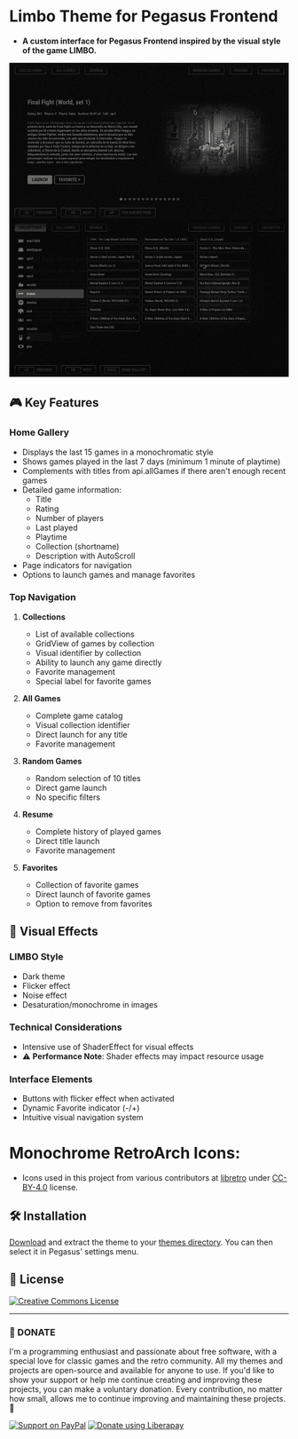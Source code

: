 # Limbo Theme for Pegasus Frontend

- **A custom interface for Pegasus Frontend inspired by the visual style of the game LIMBO.**

![screen](https://github.com/ZagonAb/Limbo-Theme/blob/a889d053d8a03c2276dd370669cb71e242004957/.meta/screnshots/screen.png)

## 🎮 Key Features

### Home Gallery
- Displays the last 15 games in a monochromatic style
- Shows games played in the last 7 days (minimum 1 minute of playtime)
- Complements with titles from api.allGames if there aren't enough recent games
- Detailed game information:
  - Title
  - Rating
  - Number of players
  - Last played
  - Playtime
  - Collection (shortname)
  - Description with AutoScroll
- Page indicators for navigation
- Options to launch games and manage favorites

### Top Navigation

1. **Collections**
   - List of available collections
   - GridView of games by collection
   - Visual identifier by collection
   - Ability to launch any game directly
   - Favorite management
   - Special label for favorite games

2. **All Games**
   - Complete game catalog
   - Visual collection identifier
   - Direct launch for any title
   - Favorite management

3. **Random Games**
   - Random selection of 10 titles
   - Direct game launch
   - No specific filters

4. **Resume**
   - Complete history of played games
   - Direct title launch
   - Favorite management

5. **Favorites**
   - Collection of favorite games
   - Direct launch of favorite games
   - Option to remove from favorites

## 🎨 Visual Effects

### LIMBO Style
- Dark theme
- Flicker effect
- Noise effect
- Desaturation/monochrome in images

### Technical Considerations
- Intensive use of ShaderEffect for visual effects
- ⚠️ **Performance Note**: Shader effects may impact resource usage

### Interface Elements
- Buttons with flicker effect when activated
- Dynamic Favorite indicator (-/+)
- Intuitive visual navigation system

# Monochrome RetroArch Icons:
- Icons used in this project from various contributors at [libretro](https://github.com/libretro/retroarch-assets/tree/master/xmb/monochrome/png) under [CC-BY-4.0](https://creativecommons.org/licenses/by/4.0/deed.en) license.

## 🛠️ Installation

[Download](https://github.com/ZagonAb/Limbo/archive/refs/heads/main.zip) and extract the theme to your [themes directory](http://pegasus-frontend.org/docs/user-guide/installing-themes). You can then select it in Pegasus' settings menu.

## 📜 License

<a rel="license" href="http://creativecommons.org/licenses/by-nc-sa/4.0/"><img alt="Creative Commons License" style="border-width:0" src="https://i.creativecommons.org/l/by-nc-sa/4.0/88x31.png" /></a><br /><a rel="license" href="http://creativecommons.org/licenses/by-nc-sa/4.0/"></a>

----

### 💖 DONATE
I'm a programming enthusiast and passionate about free software, with a special love for classic games and the retro community. All my themes and projects are open-source and available for anyone to use. If you'd like to show your support or help me continue creating and improving these projects, you can make a voluntary donation. Every contribution, no matter how small, allows me to continue improving and maintaining these projects. 👾

[![Support on PayPal](https://img.shields.io/badge/PayPal-0070ba?style=for-the-badge)](https://paypal.me/ZagonAb)
[![Donate using Liberapay](https://liberapay.com/assets/widgets/donate.svg)](https://liberapay.com/Gonzalo/donate)
